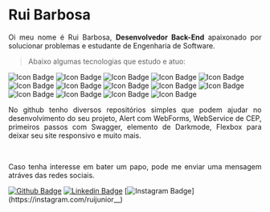 # Rui Barbosa

<p align="justify"> Oi meu nome é Rui Barbosa, <b>Desenvolvedor Back-End</b> apaixonado por solucionar problemas e estudante de Engenharia de Software.
</p>

> Abaixo algumas tecnologias que estudo e atuo:
   
![Icon Badge](https://img.shields.io/badge/Android-3DDC84?style=for-the-badge&logo=android&logoColor=white])
![Icon Badge](https://img.shields.io/badge/C%23-239120?style=for-the-badge&logo=c-sharp&logoColor=white])
![Icon Badge](https://img.shields.io/badge/Python-3776AB?style=for-the-badge&logo=python&logoColor=white])
![Icon Badge](https://img.shields.io/badge/HTML5-E34F26?style=for-the-badge&logo=html5&logoColor=white])
![Icon Badge](https://img.shields.io/badge/CSS3-1572B6?style=for-the-badge&logo=css3&logoColor=white])
![Icon Badge](https://img.shields.io/badge/JavaScript-F7DF1E?style=for-the-badge&logo=javascript&logoColor=black])
![Icon Badge](https://img.shields.io/badge/jQuery-0769AD?style=for-the-badge&logo=jquery&logoColor=white])
![Icon Badge](https://img.shields.io/badge/.NET-5C2D91?style=for-the-badge&logo=.net&logoColor=white])
![Icon Badge](https://img.shields.io/badge/Java-ED8B00?style=for-the-badge&logo=java&logoColor=white])
![Icon Badge](https://img.shields.io/badge/Kotlin-0095D5?&style=for-the-badge&logo=kotlin&logoColor=white])
![Icon Badge](https://img.shields.io/badge/Bootstrap-563D7C?style=for-the-badge&logo=bootstrap&logoColor=white])
![Icon Badge](https://img.shields.io/badge/Microsoft_SQL_Server-CC2927?style=for-the-badge&logo=microsoft-sql-server&logoColor=white])
![Icon Badge](https://img.shields.io/badge/Shell_Script-121011?style=for-the-badge&logo=gnu-bash&logoColor=white])
![Icon Badge](https://img.shields.io/badge/PostgreSQL-316192?style=for-the-badge&logo=postgresql&logoColor=white])
<br>
<p align="justify">No github tenho diversos repositórios simples que podem ajudar no desenvolvimento do seu projeto, Alert com WebForms, WebService de CEP, primeiros passos com Swagger, elemento de Darkmode, Flexbox para deixar seu site responsivo e muito mais.
</p>
<br>
<p align="justify">Caso tenha interesse em bater um papo, pode me enviar uma mensagem atráves das redes sociais.
</p>

[![Github Badge](https://img.shields.io/badge/GitHub-100000?style=for-the-badge&logo=github&logoColor=white&link=https://github.com/barbosahub)](https://github.com/barbosahub)
[![Linkedin Badge](https://img.shields.io/badge/LinkedIn-0077B5?style=for-the-badge&logo=linkedin&logoColor=white&link=https://www.linkedin.com/in/brui/)](https://www.linkedin.com/in/brui/)
[![Instagram Badge](https://img.shields.io/badge/Instagram-E4405F?style=for-the-badge&logo=instagram&logoColor=white&link=https://instagram.com/ruijunior__)](https://instagram.com/ruijunior__)
